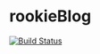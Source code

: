 # rookieBlog

[![Build Status](https://app.travis-ci.com/rookieInTraining/rookieBlog.svg?token=x6VptconDQutgkTxCzVK&branch=master)](https://app.travis-ci.com/rookieInTraining/rookieBlog)
